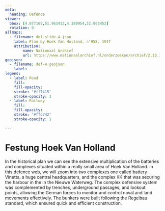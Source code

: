 ```yaml
---
meta:
  heading: Defence
viewer:
  bbox: [4.077165,51.963412,4.180954,52.003452]
  rotation: 0
allmaps:
  - filename: def-slide-4.json
    label: Plan by Hoek Van Holland, n°958, 1947
    attribution: 
        name: Nationaal Archief 
        url: https://www.nationaalarchief.nl/onderzoeken/archief/2.13.167/invnr/359/file/NL-HaNA_2.13.167_359_14?eadID=2.13.167&unitID=359&query=
geojson:
  - filename: def-4.geojson
    label:
legend:
  - label: Road
    fill: 
    fill-opacity:
    stroke: '#ff7415'
    stroke-opacity: 1
  - label: Railway
    fill: 
    fill-opacity: 
    stroke: '#ffc742'
    stroke-opacity: 1

---
```


# Festung Hoek Van Holland

In the historical plan we can see the extensive multiplication of the batteries and complexes situated within a really small area of Hoek Van Holland. In this defence web, we will zoom into two complexes one called battery Vinetta, a huge central headquarters, and the complex KK that was securing the harbour in the in the Nieuwe Waterweg.
The complex defensive system was complemented by trenches, underground passages, and lookout points, allowing the German forces to monitor and control naval and land movements effectively. The bunkers were built following the Regelbau standard, which ensured quick and efficient construction.